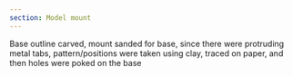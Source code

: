 ```yaml
---
section: Model mount
---
```


Base outline carved, mount sanded for base, since there were protruding metal tabs, pattern/positions were taken using clay, traced on paper, and then holes were poked on the base